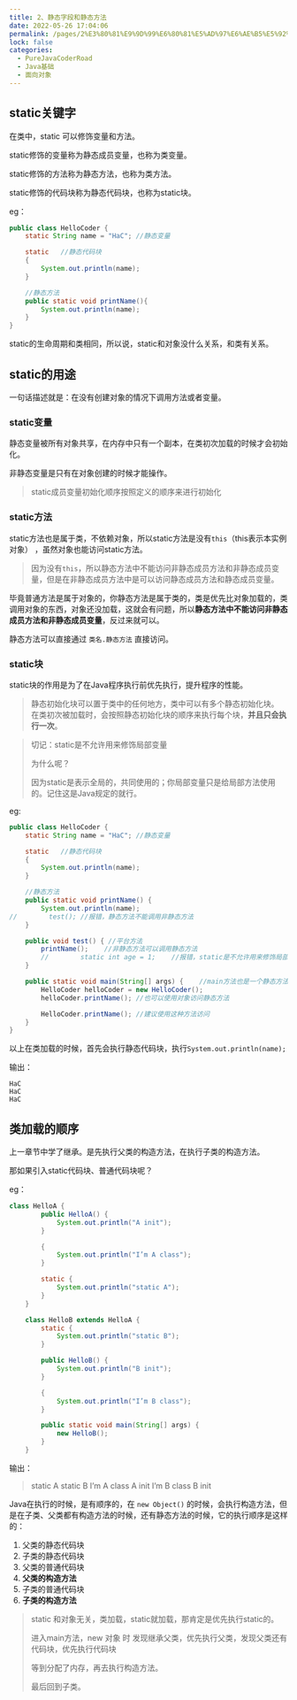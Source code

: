 ```yaml
---
title: 2、静态字段和静态方法
date: 2022-05-26 17:04:06
permalink: /pages/2%E3%80%81%E9%9D%99%E6%80%81%E5%AD%97%E6%AE%B5%E5%92%8C%E9%9D%99%E6%80%81%E6%96%B9%E6%B3%95
lock: false
categories: 
  - PureJavaCoderRoad
  - Java基础
  - 面向对象
---
```

## static关键字

在类中，static 可以修饰变量和方法。

static修饰的变量称为静态成员变量，也称为类变量。

static修饰的方法称为静态方法，也称为类方法。

static修饰的代码块称为静态代码块，也称为static块。

eg：

```java
public class HelloCoder {
    static String name = "HaC"; //静态变量

    static   //静态代码块
    {
        System.out.println(name);
    }

    //静态方法
    public static void printName(){
        System.out.println(name);
    }
}
```

static的生命周期和类相同，所以说，static和对象没什么关系，和类有关系。



## static的用途

一句话描述就是：在没有创建对象的情况下调用方法或者变量。

### static变量

静态变量被所有对象共享，在内存中只有一个副本，在类初次加载的时候才会初始化。

非静态变量是只有在对象创建的时候才能操作。

> static成员变量初始化顺序按照定义的顺序来进行初始化

### static方法

static方法也是属于类，不依赖对象，所以static方法是没有`this`（this表示本实例对象） ，虽然对象也能访问static方法。

> 因为没有`this`，所以静态方法中不能访问非静态成员方法和非静态成员变量，但是在非静态成员方法中是可以访问静态成员方法和静态成员变量。

毕竟普通方法是属于对象的，你静态方法是属于类的，类是优先比对象加载的，类调用对象的东西，对象还没加载，这就会有问题，所以**静态方法中不能访问非静态成员方法和非静态成员变量**，反过来就可以。

静态方法可以直接通过 `类名.静态方法` 直接访问。



### static块

static块的作用是为了在Java程序执行前优先执行，提升程序的性能。

> 静态初始化块可以置于类中的任何地方，类中可以有多个静态初始化块。
> 在类初次被加载时，会按照静态初始化块的顺序来执行每个块，**并且只会执行一次**。



> 切记：static是不允许用来修饰局部变量
>
> 为什么呢？
>
> 因为static是表示全局的，共同使用的；你局部变量只是给局部方法使用的。记住这是Java规定的就行。



eg:

```java
public class HelloCoder {
    static String name = "HaC"; //静态变量

    static   //静态代码块
    {
        System.out.println(name);
    }

    //静态方法
    public static void printName() {
        System.out.println(name);
//        test(); //报错，静态方法不能调用非静态方法
    }

    public void test() { //平台方法
        printName();    //非静态方法可以调用静态方法
        //        static int age = 1;    //报错，static是不允许用来修饰局部变量
    }

    public static void main(String[] args) {    //main方法也是一个静态方法
        HelloCoder helloCoder = new HelloCoder();
        helloCoder.printName(); //也可以使用对象访问静态方法

        HelloCoder.printName(); //建议使用这种方法访问
    }
}
```

以上在类加载的时候，首先会执行静态代码块，执行`System.out.println(name);`

输出：

```
HaC
HaC
HaC
```





## 类加载的顺序

上一章节中学了继承。是先执行父类的构造方法，在执行子类的构造方法。

那如果引入static代码块、普通代码块呢？

eg：

```java
class HelloA {
        public HelloA() {
            System.out.println("A init");
        }

        {
            System.out.println("I’m A class");
        }

        static {
            System.out.println("static A");
        }
    }

    class HelloB extends HelloA {
        static {
            System.out.println("static B");
        }

        public HelloB() {
            System.out.println("B init");
        }

        {
            System.out.println("I’m B class");
        }

        public static void main(String[] args) {
            new HelloB();
        }
    }
```

输出：

>static A
>static B
>I’m A class
>A init
>I’m B class
>B init



Java在执行的时候，是有顺序的，在 `new Object()` 的时候，会执行构造方法，但是在子类、父类都有构造方法的时候，还有静态方法的时候，它的执行顺序是这样的：

1. 父类的静态代码块
2. 子类的静态代码块
3. 父类的普通代码块
4. **父类的构造方法**
5. 子类的普通代码块
6. **子类的构造方法**

> static 和对象无关，类加载，static就加载，那肯定是优先执行static的。
>
> 进入main方法，new 对象 时 发现继承父类，优先执行父类，发现父类还有代码块，优先执行代码块
>
> 等到分配了内存，再去执行构造方法。
>
> 最后回到子类。